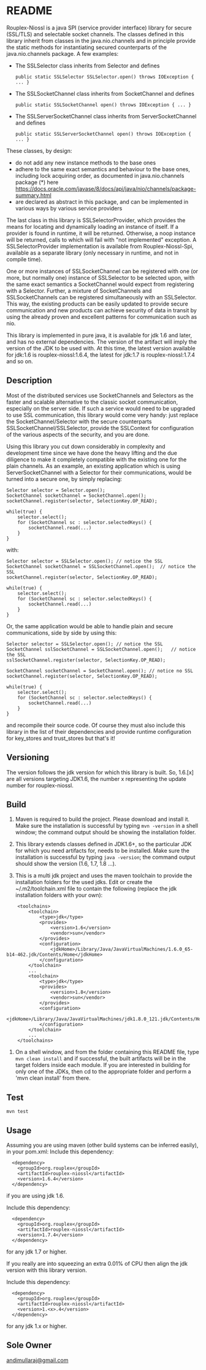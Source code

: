 # README #
Rouplex-Niossl is a java SPI (service provider interface) library for secure (SSL/TLS) and selectable socket channels. 
The classes defined in this library inherit from classes in the java.nio.channels and in principle provide the static 
methods for instantiating secured counterparts of the java.nio.channels package. A few examples:

* The SSLSelector class inherits from Selector and defines

    `public static SSLSelector SSLSelector.open() throws IOException { ... }`

* The SSLSocketChannel class inherits from SocketChannel and defines

    `public static SSLSocketChannel open() throws IOException { ... }`

* The SSLServerSocketChannel class inherits from ServerSocketChannel and defines

    `public static SSLServerSocketChannel open() throws IOException { ... }`

These classes, by design:
* do not add any new instance methods to the base ones
* adhere to the same exact semantics and behaviour to the base ones, including lock acquiring order, as documented in 
java.nio.channels package (*) here https://docs.oracle.com/javase/8/docs/api/java/nio/channels/package-summary.html
* are declared as abstract in this package, and can be implemented in various ways by various service providers

The last class in this library is SSLSelectorProvider, which provides the means for locating and dynamically loading 
an instance of itself. If a provider is found in runtime, it will be returned. Otherwise, a noop instance will be 
returned, calls to which will fail with "not implemented" exception. A SSLSelectorProvider implementation is available
 from Rouplex-Niossl-Spi, available as a separate library (only necessary in runtime, and not in compile time).

One or more instances of SSLSocketChannel can be registered with one (or more, but normally one) instance of SSLSelector
to be selected upon, with the same exact semantics a SocketChannel would expect from registering with a Selector.
Further, a mixture of SocketChannels and SSLSocketChannels can be registered simultaneously with an SSLSelector. This
way, the existing products can be easily updated to provide secure communication and new products can achieve security
of data in transit by using the already proven and excellent patterns for communication such as nio.

This library is implemented in pure java, it is available for jdk 1.6 and later, and has no external dependencies. 
The version of the artifact will imply the version of the JDK to be used with. At this time, the latest version 
available for jdk:1.6 is rouplex-niossl:1.6.4, the latest for jdk:1.7 is rouplex-niossl:1.7.4 and so on.

## Description ##
Most of the distributed services use SocketChannels and Selectors as the faster and scalable alternative to the classic
socket communication, especially on the server side. If such a service would need to be upgraded to use SSL
communication, this library would come very handy: just replace the SocketChannel/Selector with the secure counterparts
SSLSocketChannel/SSLSelector, provide the SSLContext for configuration of the various aspects of the security, and you
are done.

Using this library you cut down considerably in complexity and development time since we have done the heavy lifting
and the due diligence to make it completely compatible with the existing one for the plain channels. As an example, an
existing application which is using ServerSocketChannel with a Selector for their communications, would be turned into
a secure one, by simply replacing:

    Selector selector = Selector.open();
    SocketChannel socketChannel = SocketChannel.open();
    socketChannel.register(selector, SelectionKey.OP_READ);
    
    while(true) {
        selector.select();
        for (SocketChannel sc : selector.selectedKeys() {
            socketChannel.read(...)
        }
    }

with:

    Selector selector = SSLSelector.open(); // notice the SSL
    SocketChannel socketChannel = SSLSocketChannel.open();  // notice the SSL
    socketChannel.register(selector, SelectionKey.OP_READ);
    
    while(true) {
        selector.select();
        for (SocketChannel sc : selector.selectedKeys() {
            socketChannel.read(...)
        }
    }

Or, the same application would be able to handle plain and secure communications, side by side by using this:

    Selector selector = SSLSelector.open(); // notice the SSL
    SocketChannel sslSocketChannel = SSLSocketChannel.open();   // notice the SSL
    sslSocketChannel.register(selector, SelectionKey.OP_READ);
    
    SocketChannel socketChannel = SocketChannel.open(); // notice no SSL
    socketChannel.register(selector, SelectionKey.OP_READ);
    
    while(true) {
        selector.select();
        for (SocketChannel sc : selector.selectedKeys() {
            socketChannel.read(...)
        }
    }

and recompile their source code. Of course they must also include this library in the list of their dependencies and
provide runtime configuration for key_stores and trust_stores but that's it!

## Versioning ##
The version follows the jdk version for which this library is built. So, 1.6.[x] are all versions targeting JDK1.6, the
number x representing the update number for rouplex-niossl.

## Build ##
1. Maven is required to build the project. Please download and install it. Make sure the installation is successful by
typing `mvn -version` in a shell window; the command output should be showing the installation folder.

1. This library extends classes defined in JDK1.6+, so the particular JDK for which you need artifacts for, needs to be
installed. Make sure the installation is successful by typing `java -version`; the command output should show the
version (1.6, 1.7, 1.8 ...).

1. This is a multi jdk project and uses the maven toolchain to provide the installation folders for the used jdks. Edit
or create the ~/.m2/toolchain.xml file to contain the following (replace the jdk installation folders with your own):

```
    <toolchains>
        <toolchain>
            <type>jdk</type>
            <provides>
                <version>1.6</version>
                <vendor>sun</vendor>
            </provides>
            <configuration>
                <jdkHome>/Library/Java/JavaVirtualMachines/1.6.0_65-b14-462.jdk/Contents/Home</jdkHome>
            </configuration>
        </toolchain>
        ...
        <toolchain>
            <type>jdk</type>
            <provides>
                <version>1.8</version>
                <vendor>sun</vendor>
            </provides>
            <configuration>
                <jdkHome>/Library/Java/JavaVirtualMachines/jdk1.8.0_121.jdk/Contents/Home</jdkHome>
            </configuration>
        </toolchain>
        ...
    </toolchains>
```

1. On a shell window, and from the folder containing this README file, type `mvn clean install` and if successful, the
built artifacts will be in the target folders inside each module. If you are interested in building for only one of the
JDKs, then cd to the appropriate folder and perform a 'mvn clean install' from there.

## Test ##
`mvn test`

## Usage ##
Assuming you are using maven (other build systems can be inferred easily), in your pom.xml:
Include this dependency:
```
  <dependency>
    <groupId>org.rouplex</groupId>
    <artifactId>rouplex-niossl</artifactId>
    <version>1.6.4</version>
  </dependency>
```
if you are using jdk 1.6.

Include this dependency:
```
  <dependency>
    <groupId>org.rouplex</groupId>
    <artifactId>rouplex-niossl</artifactId>
    <version>1.7.4</version>
  </dependency>
```
for any jdk 1.7 or higher.

If you really are into squeezing an extra 0.01% of CPU then align the jdk version with this library version.

Include this dependency:
```
  <dependency>
    <groupId>org.rouplex</groupId>
    <artifactId>rouplex-niossl</artifactId>
    <version>1.<x>.4</version>
  </dependency>
```
for any jdk 1.x or higher.

## Sole Owner ##
andimullaraj@gmail.com